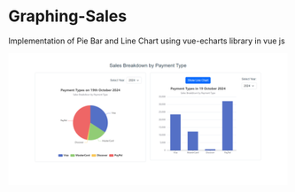 # Graphing-Sales
Implementation of Pie Bar and Line Chart using vue-echarts library in vue js

![Alt text](https://github.com/Abhi1279/Graphing-Sales/blob/3e52916a571bc7859d9eeddeb0570722646d072d/image.png)



